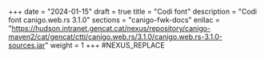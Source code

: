 +++
date        = "2024-01-15"
draft        = true
title       = "Codi font"
description = "Codi font canigo.web.rs 3.1.0"
sections    = "canigo-fwk-docs"
enllac		= "https://hudson.intranet.gencat.cat/nexus/repository/canigo-maven2/cat/gencat/ctti/canigo.web.rs/3.1.0/canigo.web.rs-3.1.0-sources.jar"
weight		= 1
+++
#NEXUS_REPLACE